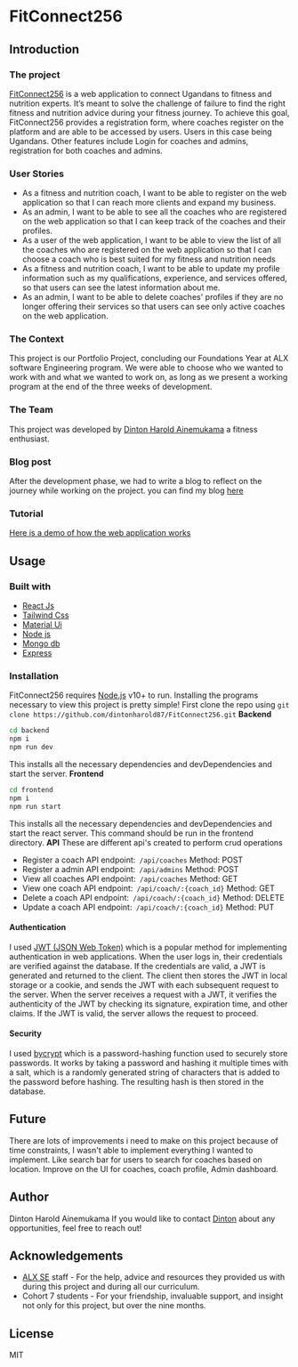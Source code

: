 # FitConnect256
## Introduction
### The project
[FitConnect256](https://fitconnect256.firebaseapp.com/)  is a web application to connect Ugandans to fitness and nutrition experts. It’s meant to solve the challenge of failure to find the right fitness and nutrition advice during your fitness journey. To achieve this goal, FitConnect256 provides a registration form, where coaches register on the platform and are able to be accessed by users. Users in this case being Ugandans.
Other features include Login for coaches and admins, registration for both coaches and admins.
### User Stories
- As a fitness and nutrition coach, I want to be able to register on the web application so that I can reach more clients and expand my business.
- As an admin, I want to be able to see all the coaches who are registered on the web application so that I can keep track of the coaches and their profiles.
- As a user of the web application, I want to be able to view the list of all the coaches who are registered on the web application so that I can choose a coach who is best suited for my fitness and nutrition needs
- As a fitness and nutrition coach, I want to be able to update my profile information such as my qualifications, experience, and services offered, so that users can see the latest information about me.
- As an admin, I want to be able to delete coaches' profiles if they are no longer offering their services so that users can see only active coaches on the web application.

### The Context
This project is our Portfolio Project, concluding our Foundations Year at ALX software Engineering program. We were able to choose who we wanted to work with and what we wanted to work on, as long as we present a working program at the end of the three weeks of development.
### The Team
This project was developed by [Dinton Harold Ainemukama](https://www.linkedin.com/in/dinton-harold-ainemukama-518394157/) a fitness enthusiast.
### Blog post
After the development phase, we had to write a blog to reflect on the journey while working on the project. you can find my blog [here](https://dintonharold.hashnode.dev/fitconnect256)

### Tutorial
[Here is a demo of how the web application works](https://youtu.be/dK6XvLupgCY)
## Usage
### Built with
- [React Js](https://reactjs.org/) 
- [Tailwind Css](https://tailwindcss.com/)
- [Material Ui]( https://material-ui.com/)
- [Node js](https://nodejs.org/)
- [Mongo db](https://www.mongodb.com/)
- [Express](https://expressjs.com/)
### Installation
FitConnect256 requires [Node.js](https://nodejs.org/) v10+ to run.
Installing the programs necessary to view this project is pretty simple!
First clone the repo using
```git clone https://github.com/dintonharold87/FitConnect256.git```
**Backend**
```sh
cd backend
npm i
npm run dev
```
This installs all the necessary  dependencies and devDependencies and start the  server.
**Frontend**
```sh
cd frontend
npm i
npm run start
```
This installs all the necessary  dependencies and devDependencies and start the react server. This command should be run in the frontend directory.
**API**
These are different api's created to perform crud operations
- Register a coach
API endpoint:``` /api/coaches```
Method: POST
- Register a admin
API endpoint:``` /api/admins```
Method: POST
- View all coaches
API endpoint:``` /api/coaches```
Method: GET
- View one coach
API endpoint:``` /api/coach/:{coach_id}```
Method: GET
- Delete a coach
API endpoint:``` /api/coach/:{coach_id}```
Method: DELETE
- Update a coach
API endpoint:``` /api/coach/:{coach_id}```
Method: PUT
#### Authentication
I used [JWT (JSON Web Token)](https://github.com/auth0/node-jsonwebtoken) which is a popular method for implementing authentication in web applications.
When the user logs in, their credentials are verified against the database. If the credentials are valid, a JWT is generated and returned to the client.
The client then stores the JWT in local storage or a cookie, and sends the JWT with each subsequent request to the server.
When the server receives a request with a JWT, it verifies the authenticity of the JWT by checking its signature, expiration time, and other claims. If the JWT is valid, the server allows the request to proceed.
#### Security
I used [bycrypt](https://github.com/kelektiv/node.bcrypt.js) which is a password-hashing function used to securely store passwords. It works by taking a password and hashing it multiple times with a salt, which is a randomly generated string of characters that is added to the password before hashing. The resulting hash is then stored in the database.
## Future
There are lots of improvements i need to make on this project because of time constraints, I wasn't able to implement everything I wanted to implement. Like search bar for users to search for coaches based on location. Improve on the UI for coaches, coach profile, Admin dashboard. 
## Author
Dinton Harold Ainemukama
If you would like to contact [Dinton](https://www.linkedin.com/in/dinton-harold-ainemukama-518394157/) about any opportunities, feel free to reach out!
## Acknowledgements
- [ALX SE](https://www.alxafrica.com/software-engineering/) staff - For the help, advice and resources they provided us with during this project and during all our curriculum.
- Cohort 7 students - For your friendship, invaluable support, and insight not only for this project, but over the nine months.
## License

MIT